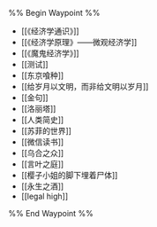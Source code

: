 %% Begin Waypoint %%
- [[《经济学通识》]]
- [[《经济学原理》——微观经济学]]
- [[《魔鬼经济学》]]
- [[测试]]
- [[东京喰种]]
- [[给岁月以文明，而非给文明以岁月]]
- [[金句]]
- [[洛丽塔]]
- [[人类简史]]
- [[苏菲的世界]]
- [[微信读书]]
- [[乌合之众]]
- [[言叶之庭]]
- [[樱子小姐的脚下埋着尸体]]
- [[永生之酒]]
- [[legal high]]

%% End Waypoint %%

 
